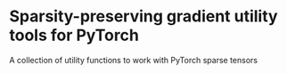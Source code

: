 # Sparsity-preserving gradient utility tools for PyTorch
A collection of utility functions to work with PyTorch sparse tensors
